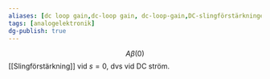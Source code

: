 ```yaml
---
aliases: [dc loop gain,dc-loop gain, dc-loop-gain,DC-slingförstärkningen]
tags: [analogelektronik]
dg-publish: true
---
```


$$A\beta(0)$$
[[Slingförstärkning]] vid $s=0$, dvs vid DC ström. 
